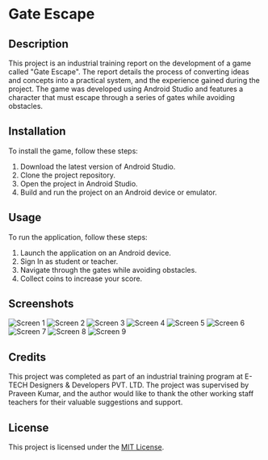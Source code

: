 # Gate Escape

## Description

This project is an industrial training report on the development of a game called "Gate Escape". The report details the process of converting ideas and concepts into a practical system, and the experience gained during the project. The game was developed using Android Studio and features a character that must escape through a series of gates while avoiding obstacles.

## Installation

To install the game, follow these steps:

1. Download the latest version of Android Studio.
2. Clone the project repository.
3. Open the project in Android Studio.
4. Build and run the project on an Android device or emulator.

## Usage

To run the application, follow these steps:

1. Launch the application on an Android device.
2. Sign In as student or teacher.
3. Navigate through the gates while avoiding obstacles.
4. Collect coins to increase your score.

## Screenshots
![Screen 1](./screenshots/image-008.png)
![Screen 2](./screenshots/image-009.png)
![Screen 3](./screenshots/image-010.png)
![Screen 4](./screenshots/image-011.png)
![Screen 5](./screenshots/image-012.png)
![Screen 6](./screenshots/image-013.png)
![Screen 7](./screenshots/image-014.png)
![Screen 8](./screenshots/image-015.png)
![Screen 9](./screenshots/image-016.png)

## Credits

This project was completed as part of an industrial training program at E-TECH Designers & Developers PVT. LTD. The project was supervised by Praveen Kumar, and the author would like to thank the other working staff teachers for their valuable suggestions and support.

## License

This project is licensed under the [MIT License](https://opensource.org/licenses/MIT).
